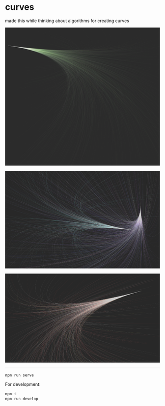 # curves

made this while thinking about algorithms for creating curves

![curves](/img/img.png?raw=true "curves")

![curves](/img/img2.png?raw=true "curves")

![curves](/img/img3.png?raw=true "curves")

------

```shell
npm run serve
```

For development:

```shell
npm i
npm run develop
```
